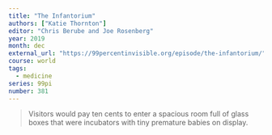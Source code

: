 ```yaml
---
title: "The Infantorium"
authors: ["Katie Thornton"]
editor: "Chris Berube and Joe Rosenberg"
year: 2019
month: dec
external_url: "https://99percentinvisible.org/episode/the-infantorium/"
course: world
tags:
  - medicine
series: 99pi
number: 381
---
```


> Visitors would pay ten cents to enter a spacious room full of glass boxes that were incubators with tiny premature babies on display.
